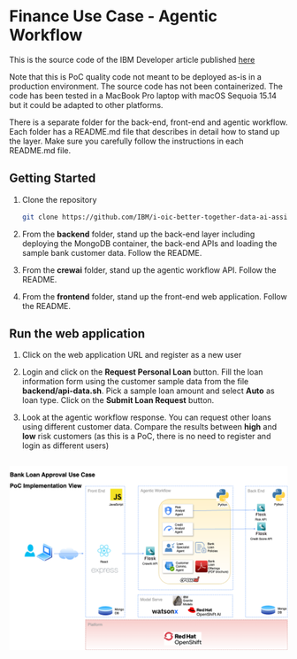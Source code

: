 # Finance Use Case - Agentic Workflow

This is the source code of the IBM Developer article published [here](https://developer.ibm.com/articles/agentic-workflows-crewai-openshiftai-watsonxai/)

 Note that this is PoC quality code not meant to be deployed as-is in a production environment. The source code has not been containerized. The code has been tested in a MacBook Pro laptop with macOS Sequoia 15.14 but it could be adapted to other platforms.

There is a separate folder for the back-end, front-end and agentic workflow. Each folder has a README.md file that describes in detail how to stand up the layer. Make sure you carefully follow the instructions in each README.md file.


## Getting Started

1. Clone the repository

    ```bash
    git clone https://github.com/IBM/i-oic-better-together-data-ai-assistants-finance.git
    ```
2. From the **backend** folder, stand up the back-end layer including deploying the MongoDB container, the back-end APIs and loading the sample bank customer data. Follow the README.

3. From the **crewai** folder, stand up the agentic workflow API. Follow the README.

4. From the **frontend** folder, stand up the front-end web application. Follow the README.

## Run the web application

1. Click on the web application URL and register as a new user

2. Login and click on the **Request Personal Loan** button. Fill the loan information form using the customer sample data from the file **backend/api-data.sh**. Pick a sample loan amount and select **Auto** as loan type. Click on the **Submit Loan Request** button.

3. Look at the agentic workflow response. You can request other loans using different customer data. Compare the results between **high** and **low** risk customers (as this is a PoC, there is no need to register and login as different users)

```
``` 

![Loan Dependency Diagram](./loanDepDiagram.png)
